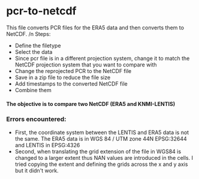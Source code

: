 # pcr-to-netcdf
 This file converts PCR files for the ERA5 data and then converts them to NetCDF. /n 
 Steps:
* Define the filetype
* Select the data
* Since pcr file is in a different projection system, change it to match the NetCDF projection system that you want to compare with
* Change the reprojected PCR to the NetCDF file
* Save in a zip file to reduce the file size
* Add timestamps to the converted NetCDF file
* Combine them
 
#### The objective is to compare two NetCDF (ERA5 and KNMI-LENTIS)


 








### Errors encountered:
* First, the coordinate system between the LENTIS and ERA5 data is not the same. The ERA5 data is in WGS 84 / UTM zone 44N EPSG:32644 and LENTIS in EPSG:4326
* Second, when translating the grid extension of the file in WGS84 is changed to a larger extent thus NAN values are introduced in the cells. I tried copying the extent and defining the grids across the x and y axis but it didn't work.
